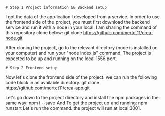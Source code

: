 
	
	# Step 1 Project information && Backend setup

I got the data of the application I developed from a service. In order to use the frontend side of the project, you must first download the backend service and run it with a node in your local. I am sharing the command of this repository clone below:
git clone https://github.com/mertct11/crea-node.git

After cloning the project, go to the relevant directory (node is installed on your computer) and run your "node index.js" command.
The project is expected to be up and running on the local 1556 port.

	
	# Step 2 Frontend setup 
	
Now let's clone the frontend side of the project. we can run the following code block in an available directory.
git clone https://github.com/mertct11/crea-app.git

Let's go down to the project directory and install the npm packages in the same way:
npm i --save
And
To get the project up and running:
npm runstart
Let's run the command. the project will run at local:3001.
